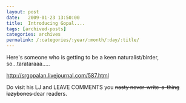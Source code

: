 ```yaml
---
layout: post
date:	2009-01-23 13:50:00
title:  Introducing Gopal....
tags: [archived-posts]
categories: archives
permalink: /:categories/:year/:month/:day/:title/
---
```

Here's someone who is getting to be a keen naturalist/birder, so...tarataraaa.....


http://srgopalan.livejournal.com/587.html

Do visit his LJ and LEAVE COMMENTS you <strike> nasty never-write-a-thing lazybones </strike> dear readers.
